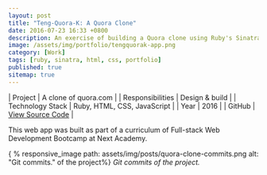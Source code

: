 ```yaml
---
layout: post
title: "Teng-Quora-K: A Quora Clone"
date: 2016-07-23 16:33 +0800
description: An exercise of building a Quora clone using Ruby's Sinatra framework.
image: /assets/img/portfolio/tengquorak-app.png
category: [Work]
tags: [ruby, sinatra, html, css, portfolio]
published: true
sitemap: true
---
```


| Project | A clone of quora.com |
| Responsibilities | Design & build |
| Technology Stack | Ruby, HTML, CSS, JavaScript |
| Year | 2016 |
| GitHub | [View Source Code](https://github.com/rudzainy/quora-clone) |

This web app was built as part of a curriculum of Full-stack Web Development Bootcamp at Next Academy.

{ % responsive_image path: assets/img/posts/quora-clone-commits.png alt: "Git commits."  of the project%}
_Git commits of the project._
